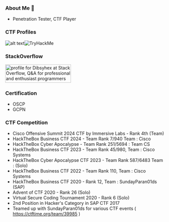 ### About Me 👋
- Penetration Tester, CTF Player

### CTF Profiles
![alt text](https://www.hackthebox.com/badge/image/2111)<img src="https://tryhackme-badges.s3.amazonaws.com/dibsy0x.png" alt="TryHackMe">


### StackOverflow
<a href="https://stackoverflow.com/users/2626085/dibsyhex"><img src="https://stackoverflow.com/users/flair/2626085.png" width="208" height="58" alt="profile for Dibsyhex at Stack Overflow, Q&amp;A for professional and enthusiast programmers" title="profile for Dibsyhex at Stack Overflow, Q&amp;A for professional and enthusiast programmers"></a>

### Certification
- OSCP
- GCPN

### CTF Competition
- Cisco Offensive Summit 2024 CTF by Immersive Labs - Rank 4th (Team)
- HackTheBox Business CTF 2024 - Team Rank 7/940 Team : Cisco
- HackTheBox Cyber Apocalypse - Team Rank 251/5694 : Team CS
- HackTheBox Business CTF 2023 - Team Rank 45/980, Team : Cisco Systems
- HackTheBox Cyber Apocalypse CTF 2023 - Team Rank 587/6483 Team : (Solo)
- HackTheBox Business CTF 2022 - Team Rank 110, Team : Cisco Systems
- HackTheBox Business CTF 2020 - Rank 12, Team : SundayParan01ds (SAP)
- Advent of CTF 2020  - Rank 26 (Solo)
- Virtual Secure Coding Tournament 2020 - Rank 6 (Solo)
- 2nd Position in Hacker's Category in SAP CTF 2017
- Teamed up with SundayParan01ds for various CTF events ( https://ctftime.org/team/39985 )
